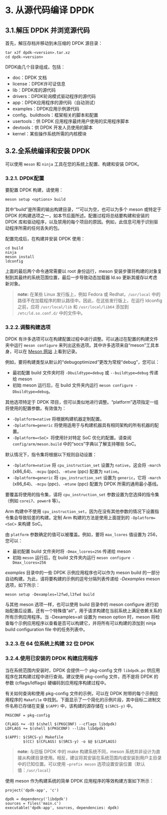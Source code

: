# 3. 从源代码编译 DPDK

## 3.1.解压 DPDK 并浏览源代码

首先，解压存档并移动到未压缩的 DPDK 源目录：

```
tar xJf dpdk-<version>.tar.xz
cd dpdk-<version>
```

DPDK由几个目录组成，包括：
- doc：DPDK 文档
- license：DPDK许可证信息
- lib：DPDK库的源代码
- drivers：DPDK轮询模式驱动程序的源代码
- app：DPDK应用程序的源代码（自动测试）
- examples：DPDK应用示例源代码
- config、buildtools：框架相关的脚本和配置
- usertools：供 DPDK 应用程序最终用户使用的实用程序脚本
- devtools：供 DPDK 开发人员使用的脚本
- kernel：某些操作系统所需的内核模块

## 3.2.全系统编译和安装 DPDK

可以使用 `meson` 和 `ninja` 工具在您的系统上配置、构建和安装 DPDK。

### 3.2.1. DPDK配置

要配置 DPDK 构建，请使用：

```
meson setup <options> build
```

其中“build”是所需的输出构建目录，“<options>”可以为空，也可以为多个 meson 或特定于 DPDK 的构建选项之一，如本节后面所述。配置过程将总结要构建和安装的 DPDK 库和驱动程序，以及禁用的每个项目的原因。例如，此信息可用于识别驱动程序所需的任何丢失的包。

配置完成后，在构建并安装 DPDK 使用：

```
cd build
ninja
meson install
ldconfig
```

上面的最后两个命令通常需要以 root 身份运行，meson 安装步骤将构建的对象复制到其最终的系统范围位置，最后一步导致动态加载器 ld.so 更新其缓存以考虑 新对象。

> **note:**
> 在某些 Linux 发行版上，例如 Fedora 或 Redhat，`/usr/local` 中的路径不在加载程序的默认路径中。因此，在这些发行版上，在运行 ldconfig 之前，应将 `/usr/local/lib` 和 `/usr/local/lib64` 添加到 `/etc/ld.so.conf.d/` 中的文件中。

### 3.2.2.调整构建选项

DPDK 有许多选项可以在构建配置过程中进行调整。可以通过在配置的构建文件夹中运行 `meson configure` 来列出这些选项。其中许多选项来自“meson”工具本身，可以在 [Meson 网站](https://mesonbuild.com/Builtin-options.html) 上看到记录。

例如，要将构建类型从默认的“debugoptimized”更改为常规“debug”，您可以：
- 最初配置 build 文件夹时将 `-Dbuildtype=debug` 或 `--buildtype=debug` 传递给 meson
- 初始 meson 运行后，在 build 文件夹内运行 `meson configure -Dbuildtype=debug`。

其他选项特定于 DPDK 项目，但可以类似地进行调整。“platform”选项指定一组将使用的配置参数。有效值为：
- `-Dplatform=native` 将根据构建机器定制配置。
- `-Dplatform=generic` 将使用适用于与构建机器具有相同架构的所有机器的配置。
- `-Dplatform=<SoC> `将使用针对特定 SoC 优化的配置。请查阅 `config/arm/meson.build` 中的“socs”字典以了解支持哪些 SoC。

默认情况下，指令集将根据以下规则自动设置：
- `-Dplatform=native` 将 `cpu_instruction_set` 设置为 `native`，这会将 `-march` (x86_64)、`-mcpu` (ppc)、`-mtune` (ppc) 配置为 `native`。
- `-Dplatform=generic` 将 `cpu_instruction_set` 设置为 `generic`，它将 `-march` (x86_64)、`-mcpu` (ppc)、`-mtune` (ppc) 配置为 DPDK 所需的通用最小基线。

要覆盖将使用的指令集，请将 `cpu_instruction_set` 参数设置为您选择的指令集（例如 `corei7`、`power8` 等）。

Arm 构建中不使用 `cpu_instruction_set`，因为在没有其他参数的情况下设置指令集会导致较差的构建。定制 Arm 构建的方法是使用上面提到的 `-Dplatform=<SoC>` 来构建 SoC。

由 `platform`  参数确定的值可以被覆盖。例如，要将 `max_lcores` 值设置为 256，您可以：
- 最初配置 build  文件夹时将 `-Dmax_lcores=256` 传递给 meson
- 初始 `meson` 运行后，在 build 文件夹内运行 `meson configure -Dmax_lcores=256`

*examples* 目录中的一些 DPDK 示例应用程序也可以作为 meson build 的一部分自动构建。为此，请将要构建的示例的逗号分隔列表传递给 *-Dexamples* meson 选项，如下所示：

```
meson setup -Dexamples=l2fwd,l3fwd build
```

与其他 meson 选项一样，也可以使用 build 目录中的 meson configure 进行初始配置后设置。还有一个特殊值“all”，用于请求构建在当前系统上满足依赖关系的所有示例应用程序。当 -Dexamples=all 设置为 meson option 时，meson 将检查每个示例应用程序以查看是否可以构建它，并将所有可以构建的添加到 ninja build configuration file 中的任务列表中。

### 3.2.3.在 64 位系统上构建 32 位 DPDK

### 3.2.4.使用已安装的 DPDK 构建应用程序

当在系统范围内安装时，DPDK 会提供一个 pkg-config 文件 `libdpdk.pc` 供应用程序在其构建过程中进行查询。建议使用 pkg-config 文件，而不是将 DPDK 的参数 (cflags/ldflags) 硬编码到应用程序构建过程中。

有关如何查询和使用 pkg-config 文件的示例，可以在 DPDK 附带的每个示例应用程序的 `Makefile` 中找到。下面显示了一个简化的示例片段，其中目标二进制文件名称已存储在变量 `$(APP)` 中，该构建的源存储在 `$(SRCS-y)` 中。

```
PKGCONF = pkg-config

CFLAGS += -O3 $(shell $(PKGCONF) --cflags libdpdk)
LDFLAGS += $(shell $(PKGCONF) --libs libdpdk)

$(APP): $(SRCS-y) Makefile
        $(CC) $(CFLAGS) $(SRCS-y) -o $@ $(LDFLAGS)
```

> **note:**
> 与旧版 DPDK 中的 make 构建系统不同，meson 系统并非设计为直接从构建目录使用。相反，建议将其安装在系统范围内或安装到用户主目录中的已知位置。可以使用 `–prefix meson` 选项设置安装位置（默认值：`/usr/local`）

使用 meson 作为构建系统的简单 DPDK 应用程序的等效构建方案如下所示：

```
project('dpdk-app', 'c')

dpdk = dependency('libdpdk')
sources = files('main.c')
executable('dpdk-app', sources, dependencies: dpdk)
```